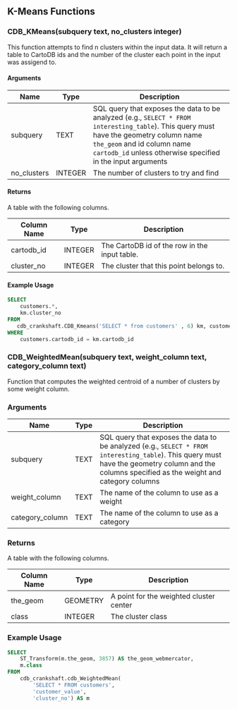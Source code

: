 ## K-Means Functions

### CDB_KMeans(subquery text, no_clusters integer)

This function attempts to find n clusters within the input data. It will return a table to CartoDB ids and
the number of the cluster each point in the input was assigend to.


#### Arguments

| Name | Type | Description |
|------|------|-------------|
| subquery | TEXT | SQL query that exposes the data to be analyzed (e.g., `SELECT * FROM interesting_table`). This query must have the geometry column name `the_geom` and id column name `cartodb_id` unless otherwise specified in the input arguments |
| no\_clusters | INTEGER | The number of clusters to try and find |

#### Returns

A table with the following columns.

| Column Name | Type | Description |
|-------------|------|-------------|
| cartodb\_id | INTEGER | The CartoDB id of the row in the input table.|
| cluster\_no | INTEGER | The cluster that this point belongs to. |


#### Example Usage

```sql
SELECT
    customers.*,
    km.cluster_no
FROM
   cdb_crankshaft.CDB_Kmeans('SELECT * from customers' , 6) km, customers_3
WHERE
    customers.cartodb_id = km.cartodb_id
```

### CDB_WeightedMean(subquery text, weight_column text, category_column text)

Function that computes the weighted centroid of a number of clusters by some weight column.

### Arguments

| Name | Type | Description |
|------|------|-------------|
| subquery | TEXT | SQL query that exposes the data to be analyzed (e.g., `SELECT * FROM interesting_table`). This query must have the geometry column and the columns specified as the weight and category columns|
| weight\_column | TEXT | The name of the column to use as a weight |
| category\_column | TEXT | The name of the column to use as a category |

### Returns

A table with the following columns.

| Column Name | Type | Description |
|-------------|------|-------------|
| the\_geom | GEOMETRY | A point for the weighted cluster center |
| class | INTEGER | The cluster class |

### Example Usage

```sql
SELECT
    ST_Transform(m.the_geom, 3857) AS the_geom_webmercator,
    m.class
FROM
    cdb_crankshaft.cdb_WeightedMean(
        'SELECT * FROM customers',
        'customer_value',
        'cluster_no') AS m
```
